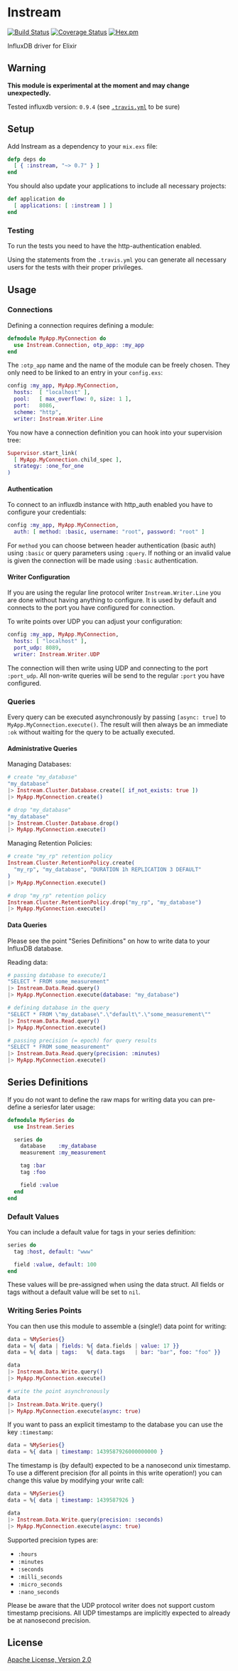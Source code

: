 # Instream

[![Build Status](https://travis-ci.org/mneudert/instream.svg?branch=master)](https://travis-ci.org/mneudert/instream)
[![Coverage Status](https://coveralls.io/repos/mneudert/instream/badge.svg?branch=master&service=github)](https://coveralls.io/github/mneudert/instream?branch=master)
[![Hex.pm](https://img.shields.io/hexpm/v/instream.svg)](https://hex.pm/packages/instream)

InfluxDB driver for Elixir


## Warning

__This module is experimental at the moment and may change unexpectedly.__

Tested influxdb version: `0.9.4` (see [`.travis.yml`](.travis.yml) to be sure)


## Setup

Add Instream as a dependency to your `mix.exs` file:

```elixir
defp deps do
  [ { :instream, "~> 0.7" } ]
end
```

You should also update your applications to include all necessary projects:

```elixir
def application do
  [ applications: [ :instream ] ]
end
```

### Testing

To run the tests you need to have the http-authentication enabled.

Using the statements from the `.travis.yml` you can generate all necessary
users for the tests with their proper privileges.


## Usage

### Connections

Defining a connection requires defining a module:

```elixir
defmodule MyApp.MyConnection do
  use Instream.Connection, otp_app: :my_app
end
```

The `:otp_app` name and the name of the module can be freely chosen.
They only need to be linked to an entry in your `config.exs`:

```elixir
config :my_app, MyApp.MyConnection,
  hosts:  [ "localhost" ],
  pool:   [ max_overflow: 0, size: 1 ],
  port:   8086,
  scheme: "http",
  writer: Instream.Writer.Line
```

You now have a connection definition you can hook into your supervision tree:

```elixir
Supervisor.start_link(
  [ MyApp.MyConnection.child_spec ],
  strategy: :one_for_one
)
```

#### Authentication

To connect to an influxdb instance with http_auth enabled you have to
configure your credentials:

```elixir
config :my_app, MyApp.MyConnection,
  auth: [ method: :basic, username: "root", password: "root" ]
```

For `method` you can choose between header authentication (basic auth) using
`:basic` or query parameters using `:query`. If nothing or an invalid value
is given the connection will be made using `:basic` authentication.

#### Writer Configuration

If you are using the regular line protocol writer `Instream.Writer.Line` you
are done without having anything to configure. It is used by default and
connects to the port you have configured for connection.

To write points over UDP you can adjust your configuration:

```elixir
config :my_app, MyApp.MyConnection,
  hosts: [ "localhost" ],
  port_udp: 8089,
  writer: Instream.Writer.UDP
```

The connection will then write using UDP and connecting to the port `:port_udp`.
All non-write queries will be send to the regular `:port` you have configured.

### Queries

Every query can be executed asynchronously by passing `[async: true]` to
`MyApp.MyConnection.execute()`. The result will then always be an immediate
`:ok` without waiting for the query to be actually executed.

#### Administrative Queries

Managing Databases:

```elixir
# create "my_database"
"my_database"
|> Instream.Cluster.Database.create([ if_not_exists: true ])
|> MyApp.MyConnection.create()

# drop "my_database"
"my_database"
|> Instream.Cluster.Database.drop()
|> MyApp.MyConnection.execute()
```

Managing Retention Policies:

```elixir
# create "my_rp" retention policy
Instream.Cluster.RetentionPolicy.create(
  "my_rp", "my_database", "DURATION 1h REPLICATION 3 DEFAULT"
)
|> MyApp.MyConnection.execute()

# drop "my_rp" retention policy
Instream.Cluster.RetentionPolicy.drop("my_rp", "my_database")
|> MyApp.MyConnection.execute()
```

#### Data Queries

Please see the point "Series Definitions" on how to write data
to your InfluxDB database.

Reading data:

```elixir
# passing database to execute/1
"SELECT * FROM some_measurement"
|> Instream.Data.Read.query()
|> MyApp.MyConnection.execute(database: "my_database")

# defining database in the query
"SELECT * FROM \"my_database\".\"default\".\"some_measurement\""
|> Instream.Data.Read.query()
|> MyApp.MyConnection.execute()

# passing precision (= epoch) for query results
"SELECT * FROM some_measurement"
|> Instream.Data.Read.query(precision: :minutes)
|> MyApp.MyConnection.execute()
```


## Series Definitions

If you do not want to define the raw maps for writing data you can pre-define
a seriesfor later usage:

```elixir
defmodule MySeries do
  use Instream.Series

  series do
    database    :my_database
    measurement :my_measurement

    tag :bar
    tag :foo

    field :value
  end
end
```

### Default Values

You can include a default value for tags in your series definition:

```elixir
series do
  tag :host, default: "www"

  field :value, default: 100
end
```

These values will be pre-assigned when using the data struct.
All fields or tags without a default value will be set to `nil`.

### Writing Series Points

You can then use this module to assemble a (single!) data point for writing:

```elixir
data = %MySeries{}
data = %{ data | fields: %{ data.fields | value: 17 }}
data = %{ data | tags:   %{ data.tags   | bar: "bar", foo: "foo" }}

data
|> Instream.Data.Write.query()
|> MyApp.MyConnection.execute()

# write the point asynchronously
data
|> Instream.Data.Write.query()
|> MyApp.MyConnection.execute(async: true)
```

If you want to pass an explicit timestamp to the database you can use the key
`:timestamp`:

```elixir
data = %MySeries{}
data = %{ data | timestamp: 1439587926000000000 }
```

The timestamp is (by default) expected to be a nanosecond unix timestamp. To use
a different precision (for all points in this write operation!) you can change
this value by modifying your write call:

```elixir
data = %MySeries{}
data = %{ data | timestamp: 1439587926 }

data
|> Instream.Data.Write.query(precision: :seconds)
|> MyApp.MyConnection.execute(async: true)
```

Supported precision types are:

- `:hours`
- `:minutes`
- `:seconds`
- `:milli_seconds`
- `:micro_seconds`
- `:nano_seconds`

Please be aware that the UDP protocol writer does not support custom timestamp
precisions. All UDP timestamps are implicitly expected to already be at
nanosecond precision.


## License

[Apache License, Version 2.0](http://www.apache.org/licenses/LICENSE-2.0)
